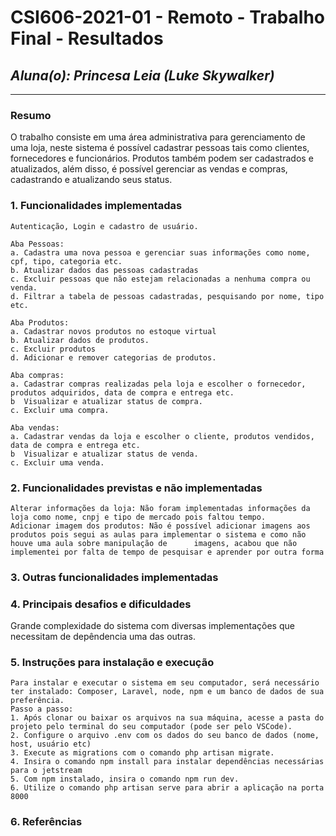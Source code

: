 # **CSI606-2021-01 - Remoto - Trabalho Final - Resultados**
## *Aluna(o): Princesa Leia (Luke Skywalker)*

--------------

<!-- Este documento tem como objetivo apresentar o projeto desenvolvido, considerando o que foi definido na proposta e o produto final. -->

### Resumo

  O trabalho consiste em uma área administrativa para gerenciamento de uma loja, neste sistema é possível cadastrar pessoas tais como clientes, fornecedores e funcionários.         Produtos também podem ser cadastrados e atualizados, além disso, é possível gerenciar as vendas e compras, cadastrando e atualizando seus status.

### 1. Funcionalidades implementadas

    Autenticação, Login e cadastro de usuário.
    
    Aba Pessoas:
    a. Cadastra uma nova pessoa e gerenciar suas informações como nome, cpf, tipo, categoria etc.
    b. Atualizar dados das pessoas cadastradas
    c. Excluir pessoas que não estejam relacionadas a nenhuma compra ou venda.
    d. Filtrar a tabela de pessoas cadastradas, pesquisando por nome, tipo etc.
    
    Aba Produtos:
    a. Cadastrar novos produtos no estoque virtual
    b. Atualizar dados de produtos.
    c. Excluir produtos
    d. Adicionar e remover categorias de produtos.
    
    Aba compras:
    a. Cadastrar compras realizadas pela loja e escolher o fornecedor, produtos adquiridos, data de compra e entrega etc.
    b  Visualizar e atualizar status de compra.
    c. Excluir uma compra.
    
    Aba vendas:
    a. Cadastrar vendas da loja e escolher o cliente, produtos vendidos, data de compra e entrega etc.
    b  Visualizar e atualizar status de venda.
    c. Excluir uma venda.
    
    
  
### 2. Funcionalidades previstas e não implementadas
    Alterar informações da loja: Não foram implementadas informações da loja como nome, cnpj e tipo de mercado pois faltou tempo.
    Adicionar imagem dos produtos: Não é possível adicionar imagens aos produtos pois segui as aulas para implementar o sistema e como não houve uma aula sobre manipulação de      imagens, acabou que não implementei por falta de tempo de pesquisar e aprender por outra forma

### 3. Outras funcionalidades implementadas
<!-- Descrever as funcionalidades implementas além daquelas que foram previstas, caso se aplique.  -->

### 4. Principais desafios e dificuldades
Grande complexidade do sistema com diversas implementações que necessitam de depêndencia uma das outras.

### 5. Instruções para instalação e execução
    Para instalar e executar o sistema em seu computador, será necessário ter instalado: Composer, Laravel, node, npm e um banco de dados de sua preferência.
    Passo a passo:
    1. Após clonar ou baixar os arquivos na sua máquina, acesse a pasta do projeto pelo terminal do seu computador (pode ser pelo VSCode).
    2. Configure o arquivo .env com os dados do seu banco de dados (nome, host, usuário etc)
    3. Execute as migrations com o comando php artisan migrate.
    4. Insira o comando npm install para instalar dependências necessárias para o jetstream
    5. Com npm instalado, insira o comando npm run dev.
    6. Utilize o comando php artisan serve para abrir a aplicação na porta 8000

### 6. Referências
<!-- Referências podem ser incluídas, caso necessário. Utilize o padrão ABNT. -->

